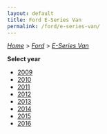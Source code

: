 ```yaml
---
layout: default
title: Ford E-Series Van
permalink: /ford/e-series-van/
---
```

[*Home*](/) > [*Ford*](/ford/) > [*E-Series Van*](/ford/e-series-van/)

**Select year**

- [2009](/ford/e-series-van/2009/)
- [2010](/ford/e-series-van/2010/)
- [2011](/ford/e-series-van/2011/)
- [2012](/ford/e-series-van/2012/)
- [2013](/ford/e-series-van/2013/)
- [2014](/ford/e-series-van/2014/)
- [2015](/ford/e-series-van/2015/)
- [2016](/ford/e-series-van/2016/)
